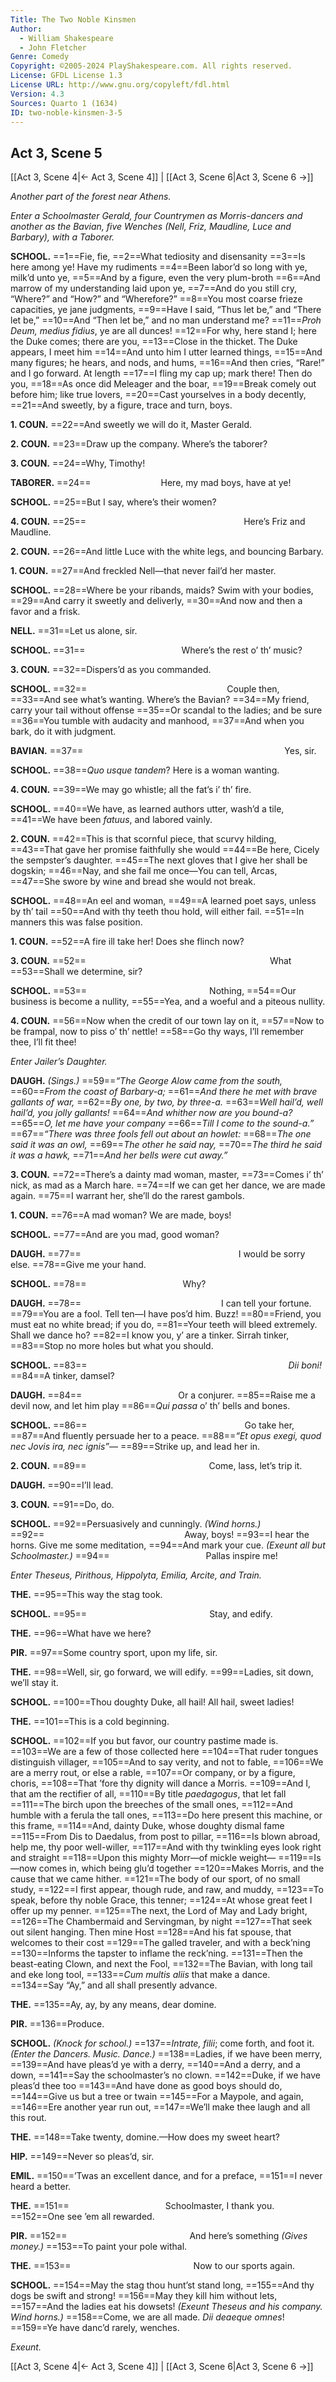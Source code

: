 ```yaml
---
Title: The Two Noble Kinsmen
Author: 
  - William Shakespeare
  - John Fletcher
Genre: Comedy
Copyright: ©2005-2024 PlayShakespeare.com. All rights reserved.
License: GFDL License 1.3
License URL: http://www.gnu.org/copyleft/fdl.html
Version: 4.3
Sources: Quarto 1 (1634)
ID: two-noble-kinsmen-3-5
---
```


## Act 3, Scene 5
[[Act 3, Scene 4|← Act 3, Scene 4]] | [[Act 3, Scene 6|Act 3, Scene 6 →]]

*Another part of the forest near Athens.*

*Enter a Schoolmaster Gerald, four Countrymen as Morris-dancers and another as the Bavian, five Wenches (Nell, Friz, Maudline, Luce and Barbary), with a Taborer.*

**SCHOOL.**
==1==Fie, fie,
==2==What tediosity and disensanity
==3==Is here among ye! Have my rudiments
==4==Been labor’d so long with ye, milk’d unto ye,
==5==And by a figure, even the very plum-broth
==6==And marrow of my understanding laid upon ye,
==7==And do you still cry, “Where?” and “How?” and “Wherefore?”
==8==You most coarse frieze capacities, ye jane judgments,
==9==Have I said, “Thus let be,” and “There let be,”
==10==And “Then let be,” and no man understand me?
==11==*Proh Deum, medius fidius*, ye are all dunces!
==12==For why, here stand I; here the Duke comes; there are you,
==13==Close in the thicket. The Duke appears, I meet him
==14==And unto him I utter learned things,
==15==And many figures; he hears, and nods, and hums,
==16==And then cries, “Rare!” and I go forward. At length
==17==I fling my cap up; mark there! Then do you,
==18==As once did Meleager and the boar,
==19==Break comely out before him; like true lovers,
==20==Cast yourselves in a body decently,
==21==And sweetly, by a figure, trace and turn, boys.

**1. COUN.**
==22==And sweetly we will do it, Master Gerald.

**2. COUN.**
==23==Draw up the company. Where’s the taborer?

**3. COUN.**
==24==Why, Timothy!

**TABORER.**
==24==        Here, my mad boys, have at ye!

**SCHOOL.**
==25==But I say, where’s their women?

**4. COUN.**
==25==                  Here’s Friz and Maudline.

**2. COUN.**
==26==And little Luce with the white legs, and bouncing Barbary.

**1. COUN.**
==27==And freckled Nell—that never fail’d her master.

**SCHOOL.**
==28==Where be your ribands, maids? Swim with your bodies,
==29==And carry it sweetly and deliverly,
==30==And now and then a favor and a frisk.

**NELL.**
==31==Let us alone, sir.

**SCHOOL.**
==31==           Where’s the rest o’ th’ music?

**3. COUN.**
==32==Dispers’d as you commanded.

**SCHOOL.**
==32==                Couple then,
==33==And see what’s wanting. Where’s the Bavian?
==34==My friend, carry your tail without offense
==35==Or scandal to the ladies; and be sure
==36==You tumble with audacity and manhood,
==37==And when you bark, do it with judgment.

**BAVIAN.**
==37==                       Yes, sir.

**SCHOOL.**
==38==*Quo usque tandem*? Here is a woman wanting.

**4. COUN.**
==39==We may go whistle; all the fat’s i’ th’ fire.

**SCHOOL.**
==40==We have, as learned authors utter, wash’d a tile,
==41==We have been *fatuus*, and labored vainly.

**2. COUN.**
==42==This is that scornful piece, that scurvy hilding,
==43==That gave her promise faithfully she would
==44==Be here, Cicely the sempster’s daughter.
==45==The next gloves that I give her shall be dogskin;
==46==Nay, and she fail me once—You can tell, Arcas,
==47==She swore by wine and bread she would not break.

**SCHOOL.**
==48==An eel and woman,
==49==A learned poet says, unless by th’ tail
==50==And with thy teeth thou hold, will either fail.
==51==In manners this was false position.

**1. COUN.**
==52==A fire ill take her! Does she flinch now?

**3. COUN.**
==52==                     What
==53==Shall we determine, sir?

**SCHOOL.**
==53==              Nothing,
==54==Our business is become a nullity,
==55==Yea, and a woeful and a piteous nullity.

**4. COUN.**
==56==Now when the credit of our town lay on it,
==57==Now to be frampal, now to piss o’ th’ nettle!
==58==Go thy ways, I’ll remember thee, I’ll fit thee!

*Enter Jailer’s Daughter.*

**DAUGH.**
*(Sings.)*
==59==*“The George Alow came from the south,*
==60==*From the coast of Barbary-a;*
==61==*And there he met with brave gallants of war,*
==62==*By one, by two, by three-a.*
==63==*Well hail’d, well hail’d, you jolly gallants!*
==64==*And whither now are you bound-a?*
==65==*O, let me have your company*
==66==*Till I come to the sound-a.”*
==67==*“There was three fools fell out about an howlet:*
==68==*The one said it was an owl,*
==69==*The other he said nay,*
==70==*The third he said it was a hawk,*
==71==*And her bells were cut away.”*

**3. COUN.**
==72==There’s a dainty mad woman, master,
==73==Comes i’ th’ nick, as mad as a March hare.
==74==If we can get her dance, we are made again.
==75==I warrant her, she’ll do the rarest gambols.

**1. COUN.**
==76==A mad woman? We are made, boys!

**SCHOOL.**
==77==And are you mad, good woman?

**DAUGH.**
==77==                  I would be sorry else.
==78==Give me your hand.

**SCHOOL.**
==78==           Why?

**DAUGH.**
==78==                I can tell your fortune.
==79==You are a fool. Tell ten—I have pos’d him. Buzz!
==80==Friend, you must eat no white bread; if you do,
==81==Your teeth will bleed extremely. Shall we dance ho?
==82==I know you, y’ are a tinker. Sirrah tinker,
==83==Stop no more holes but what you should.

**SCHOOL.**
==83==                       *Dii boni!*
==84==A tinker, damsel?

**DAUGH.**
==84==           Or a conjurer.
==85==Raise me a devil now, and let him play
==86==*Qui passa* o’ th’ bells and bones.

**SCHOOL.**
==86==                  Go take her,
==87==And fluently persuade her to a peace.
==88==*“Et opus exegi, quod nec Jovis ira, nec ignis”—*
==89==Strike up, and lead her in.

**2. COUN.**
==89==              Come, lass, let’s trip it.

**DAUGH.**
==90==I’ll lead.

**3. COUN.**
==91==Do, do.

**SCHOOL.**
==92==Persuasively and cunningly.
*(Wind horns.)*
==92==                Away, boys!
==93==I hear the horns. Give me some meditation,
==94==And mark your cue.
*(Exeunt all but Schoolmaster.)*
==94==           Pallas inspire me!

*Enter Theseus, Pirithous, Hippolyta, Emilia, Arcite, and Train.*

**THE.**
==95==This way the stag took.

**SCHOOL.**
==95==              Stay, and edify.

**THE.**
==96==What have we here?

**PIR.**
==97==Some country sport, upon my life, sir.

**THE.**
==98==Well, sir, go forward, we will edify.
==99==Ladies, sit down, we’ll stay it.

**SCHOOL.**
==100==Thou doughty Duke, all hail! All hail, sweet ladies!

**THE.**
==101==This is a cold beginning.

**SCHOOL.**
==102==If you but favor, our country pastime made is.
==103==We are a few of those collected here
==104==That ruder tongues distinguish villager,
==105==And to say verity, and not to fable,
==106==We are a merry rout, or else a rable,
==107==Or company, or by a figure, choris,
==108==That ’fore thy dignity will dance a Morris.
==109==And I, that am the rectifier of all,
==110==By title *paedagogus*, that let fall
==111==The birch upon the breeches of the small ones,
==112==And humble with a ferula the tall ones,
==113==Do here present this machine, or this frame,
==114==And, dainty Duke, whose doughty dismal fame
==115==From Dis to Daedalus, from post to pillar,
==116==Is blown abroad, help me, thy poor well-willer,
==117==And with thy twinkling eyes look right and straight
==118==Upon this mighty Morr—of mickle weight⁠—
==119==Is—now comes in, which being glu’d together
==120==Makes Morris, and the cause that we came hither.
==121==The body of our sport, of no small study,
==122==I first appear, though rude, and raw, and muddy,
==123==To speak, before thy noble Grace, this tenner;
==124==At whose great feet I offer up my penner.
==125==The next, the Lord of May and Lady bright,
==126==The Chambermaid and Servingman, by night
==127==That seek out silent hanging. Then mine Host
==128==And his fat spouse, that welcomes to their cost
==129==The galled traveler, and with a beck’ning
==130==Informs the tapster to inflame the reck’ning.
==131==Then the beast-eating Clown, and next the Fool,
==132==The Bavian, with long tail and eke long tool,
==133==*Cum multis aliis* that make a dance.
==134==Say “Ay,” and all shall presently advance.

**THE.**
==135==Ay, ay, by any means, dear domine.

**PIR.**
==136==Produce.

**SCHOOL.**
*(Knock for school.)*
==137==*Intrate, filii*; come forth, and foot it.
*(Enter the Dancers. Music. Dance.)*
==138==Ladies, if we have been merry,
==139==And have pleas’d ye with a derry,
==140==And a derry, and a down,
==141==Say the schoolmaster’s no clown.
==142==Duke, if we have pleas’d thee too
==143==And have done as good boys should do,
==144==Give us but a tree or twain
==145==For a Maypole, and again,
==146==Ere another year run out,
==147==We’ll make thee laugh and all this rout.

**THE.**
==148==Take twenty, domine.—How does my sweet heart?

**HIP.**
==149==Never so pleas’d, sir.

**EMIL.**
==150==’Twas an excellent dance, and for a preface,
==151==I never heard a better.

**THE.**
==151==           Schoolmaster, I thank you.
==152==One see ’em all rewarded.

**PIR.**
==152==              And here’s something
*(Gives money.)*
==153==To paint your pole withal.

**THE.**
==153==              Now to our sports again.

**SCHOOL.**
==154==May the stag thou hunt’st stand long,
==155==And thy dogs be swift and strong!
==156==May they kill him without lets,
==157==And the ladies eat his dowsets!
*(Exeunt Theseus and his company. Wind horns.)*
==158==Come, we are all made. *Dii deaeque omnes*!
==159==Ye have danc’d rarely, wenches.

*Exeunt.*

[[Act 3, Scene 4|← Act 3, Scene 4]] | [[Act 3, Scene 6|Act 3, Scene 6 →]]
